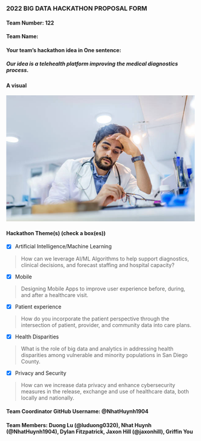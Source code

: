 ### 2022 BIG DATA HACKATHON PROPOSAL FORM

#### Team Number: 122  

#### Team Name: 
  
#### Your team’s hackathon idea in One sentence:
##### Our idea is a telehealth platform improving the medical diagnostics process.


#### A visual
![bigdatahackathon4sd](https://github.com/BigDataForSanDiego/team122/blob/main/hackathon_proposal.jpg "Big Data Hackathon for San Diego 2022")  

#### Hackathon Theme(s) (check a box(es))
- [X] Artificial Intelligence/Machine Learning 
> How can we leverage AI/ML Algorithms to help support diagnostics, clinical decisions, and forecast staffing and hospital capacity?
- [X] Mobile
> Designing Mobile Apps to improve user experience before, during, and after a healthcare visit.
- [X] Patient experience
> How do you incorporate the patient perspective through the intersection of patient, provider, and community data into care plans.
- [X] Health Disparities
> What is the role of big data and analytics in addressing health disparities among vulnerable and minority populations in San Diego County.
- [X] Privacy and Security
> How can we increase data privacy and enhance cybersecurity measures in the release, exchange and use of healthcare data, both locally and nationally.

#### Team Coordinator GitHub Username: @NhatHuynh1904

#### Team Members: Duong Lu (@luduong0320), Nhat Huynh (@NhatHuynh1904), Dylan Fitzpatrick, Jaxon Hill (@jaxonhill), Griffin You


